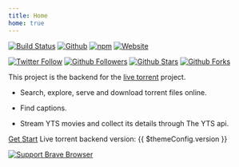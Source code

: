 ```yaml
---
title: Home
home: true
---
```


[![Build Status](https://travis-ci.org/Davenchy/live-torrent-backend.svg?branch=master)](https://travis-ci.org/Davenchy/live-torrent-backend)
[![Github](https://img.shields.io/github/license/Davenchy/live-torrent-backend)](https://github.com/Davenchy/live-torrent-backend)
[![npm](https://img.shields.io/npm/v/live-torrent-backend?color=red)](https://npmjs.com/package/live-torrent-backend)
[![Website](https://img.shields.io/website?down_color=red&down_message=offline&up_color=green&up_message=online&url=https%3A%2F%2Flive-torrent-server.herokuapp.com)](https://live-torrent-server.herokuapp.com)

[![Twitter Follow](https://img.shields.io/twitter/follow/fadi_davenchy?style=social)](https://twitter.com/fadi_davenchy?ref_src=twsrc%5Etfw)
[![Github Followers](https://img.shields.io/github/followers/Davenchy?label=Follow%20Davenchy&style=social)](https://github.com/Davenchy)
[![Github Stars](https://img.shields.io/github/stars/Davenchy/live-torrent-backend?style=social)](https://github.com/Davenchy/live-torrent-backend)
[![Github Forks](https://img.shields.io/github/forks/Davenchy/live-torrent-backend?style=social)](https://github.com/Davenchy/live-torrent-backend)

This project is the backend for the [live torrent](https://github.com/Davenchy/live-torrent) project.

- Search, explore, serve and download torrent files online.

- Find captions.

- Stream YTS movies and collect its details through The YTS api.

[Get Start](/guide) Live torrent backend version: {{ $themeConfig.version }}

[![Support Brave Browser](/brave.png)](https://brave.com/liv557)
